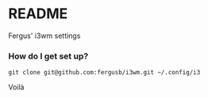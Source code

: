 # README #

Fergus' i3wm settings

### How do I get set up? ###

```
git clone git@github.com:fergusb/i3wm.git ~/.config/i3
```
Voilà

